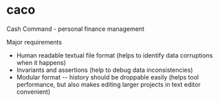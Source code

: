 # caco
Cash Command - personal finance management

Major requirements

* Human readable textual file format (helps to identify data corruptions when it happens)
* Invariants and assertions (help to debug data inconsistencies)
* Modular format -- history should be droppable easily (helps tool performance,
  but also makes editing larger projects in text editor convenient)
